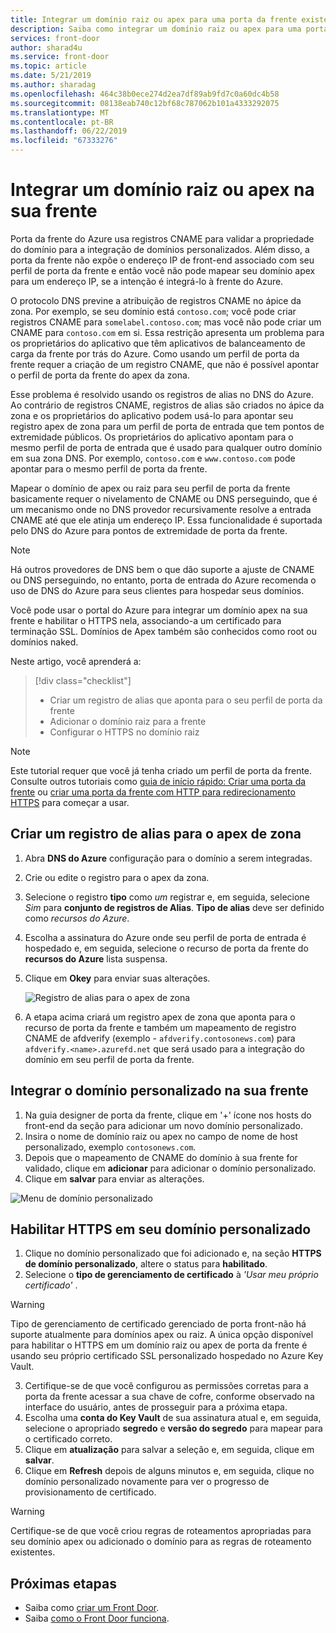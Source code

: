 ```yaml
---
title: Integrar um domínio raiz ou apex para uma porta da frente existente usando o portal do Azure
description: Saiba como integrar um domínio raiz ou apex para uma porta da frente existente usando o portal do Azure.
services: front-door
author: sharad4u
ms.service: front-door
ms.topic: article
ms.date: 5/21/2019
ms.author: sharadag
ms.openlocfilehash: 464c38b0ece274d2ea7df89ab9fd7c0a60dc4b58
ms.sourcegitcommit: 08138eab740c12bf68c787062b101a4333292075
ms.translationtype: MT
ms.contentlocale: pt-BR
ms.lasthandoff: 06/22/2019
ms.locfileid: "67333276"
---
```

# <a name="onboard-a-root-or-apex-domain-on-your-front-door"></a>Integrar um domínio raiz ou apex na sua frente
Porta da frente do Azure usa registros CNAME para validar a propriedade do domínio para a integração de domínios personalizados. Além disso, a porta da frente não expõe o endereço IP de front-end associado com seu perfil de porta da frente e então você não pode mapear seu domínio apex para um endereço IP, se a intenção é integrá-lo à frente do Azure.

O protocolo DNS previne a atribuição de registros CNAME no ápice da zona. Por exemplo, se seu domínio está `contoso.com`; você pode criar registros CNAME para `somelabel.contoso.com`; mas você não pode criar um CNAME para `contoso.com` em si. Essa restrição apresenta um problema para os proprietários do aplicativo que têm aplicativos de balanceamento de carga da frente por trás do Azure. Como usando um perfil de porta da frente requer a criação de um registro CNAME, que não é possível apontar o perfil de porta da frente do apex da zona.

Esse problema é resolvido usando os registros de alias no DNS do Azure. Ao contrário de registros CNAME, registros de alias são criados no ápice da zona e os proprietários do aplicativo podem usá-lo para apontar seu registro apex de zona para um perfil de porta de entrada que tem pontos de extremidade públicos. Os proprietários do aplicativo apontam para o mesmo perfil de porta de entrada que é usado para qualquer outro domínio em sua zona DNS. Por exemplo, `contoso.com` e `www.contoso.com` pode apontar para o mesmo perfil de porta da frente. 

Mapear o domínio de apex ou raiz para seu perfil de porta da frente basicamente requer o nivelamento de CNAME ou DNS perseguindo, que é um mecanismo onde no DNS provedor recursivamente resolve a entrada CNAME até que ele atinja um endereço IP. Essa funcionalidade é suportada pelo DNS do Azure para pontos de extremidade de porta da frente. 

> [!NOTE]
> Há outros provedores de DNS bem o que dão suporte a ajuste de CNAME ou DNS perseguindo, no entanto, porta de entrada do Azure recomenda o uso de DNS do Azure para seus clientes para hospedar seus domínios.

Você pode usar o portal do Azure para integrar um domínio apex na sua frente e habilitar o HTTPS nela, associando-a um certificado para terminação SSL. Domínios de Apex também são conhecidos como root ou domínios naked.

Neste artigo, você aprenderá a:

> [!div class="checklist"]
> * Criar um registro de alias que aponta para o seu perfil de porta da frente
> * Adicionar o domínio raiz para a frente
> * Configurar o HTTPS no domínio raiz

> [!NOTE]
> Este tutorial requer que você já tenha criado um perfil de porta da frente. Consulte outros tutoriais como [guia de início rápido: Criar uma porta da frente](./quickstart-create-front-door.md) ou [criar uma porta da frente com HTTP para redirecionamento HTTPS](./front-door-how-to-redirect-https.md) para começar a usar.

## <a name="create-an-alias-record-for-zone-apex"></a>Criar um registro de alias para o apex de zona

1. Abra **DNS do Azure** configuração para o domínio a serem integradas.
2. Crie ou edite o registro para o apex da zona.
3. Selecione o registro **tipo** como _um_ registrar e, em seguida, selecione _Sim_ para **conjunto de registros de Alias**. **Tipo de alias** deve ser definido como _recursos do Azure_.
4. Escolha a assinatura do Azure onde seu perfil de porta de entrada é hospedado e, em seguida, selecione o recurso de porta da frente do **recursos do Azure** lista suspensa.
5. Clique em **Okey** para enviar suas alterações.

    ![Registro de alias para o apex de zona](./media/front-door-apex-domain/front-door-apex-alias-record.png)

6. A etapa acima criará um registro apex de zona que aponta para o recurso de porta da frente e também um mapeamento de registro CNAME de afdverify (exemplo - `afdverify.contosonews.com`) para `afdverify.<name>.azurefd.net` que será usado para a integração do domínio em seu perfil de porta da frente.

## <a name="onboard-the-custom-domain-on-your-front-door"></a>Integrar o domínio personalizado na sua frente

1. Na guia designer de porta da frente, clique em '+' ícone nos hosts do front-end da seção para adicionar um novo domínio personalizado.
2. Insira o nome de domínio raiz ou apex no campo de nome de host personalizado, exemplo `contosonews.com`.
3. Depois que o mapeamento de CNAME do domínio à sua frente for validado, clique em **adicionar** para adicionar o domínio personalizado.
4. Clique em **salvar** para enviar as alterações.

![Menu de domínio personalizado](./media/front-door-apex-domain/front-door-onboard-apex-domain.png)

## <a name="enable-https-on-your-custom-domain"></a>Habilitar HTTPS em seu domínio personalizado

1. Clique no domínio personalizado que foi adicionado e, na seção **HTTPS de domínio personalizado**, altere o status para **habilitado**.
2. Selecione o **tipo de gerenciamento de certificado** à _'Usar meu próprio certificado'_ .

> [!WARNING]
> Tipo de gerenciamento de certificado gerenciado de porta front-não há suporte atualmente para domínios apex ou raiz. A única opção disponível para habilitar o HTTPS em um domínio raiz ou apex de porta da frente é usando seu próprio certificado SSL personalizado hospedado no Azure Key Vault.

3. Certifique-se de que você configurou as permissões corretas para a porta da frente acessar a sua chave de cofre, conforme observado na interface do usuário, antes de prosseguir para a próxima etapa.
4. Escolha uma **conta do Key Vault** de sua assinatura atual e, em seguida, selecione o apropriado **segredo** e **versão do segredo** para mapear para o certificado correto.
5. Clique em **atualização** para salvar a seleção e, em seguida, clique em **salvar**.
6. Clique em **Refresh** depois de alguns minutos e, em seguida, clique no domínio personalizado novamente para ver o progresso de provisionamento de certificado. 

> [!WARNING]
> Certifique-se de que você criou regras de roteamentos apropriadas para seu domínio apex ou adicionado o domínio para as regras de roteamento existentes.

## <a name="next-steps"></a>Próximas etapas

- Saiba como [criar um Front Door](quickstart-create-front-door.md).
- Saiba [como o Front Door funciona](front-door-routing-architecture.md).